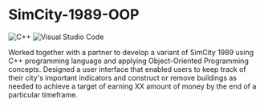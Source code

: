 # SimCity-1989-OOP
![C++](https://img.shields.io/badge/c++-%2300599C.svg?style=for-the-badge&logo=c%2B%2B&logoColor=white) ![Visual Studio Code](https://img.shields.io/badge/Visual%20Studio%20Code-0078d7.svg?style=for-the-badge&logo=visual-studio-code&logoColor=white)

Worked together with a partner to develop a variant of SimCity 1989 using C++ programming language and applying Object-Oriented Programming concepts. Designed a user interface that enabled users to keep track of their city's important indicators and construct or remove buildings as needed to achieve a target of earning XX amount of money by the end of a particular timeframe.

<!---
# Installation instructions
...

# How to play
...
--->
